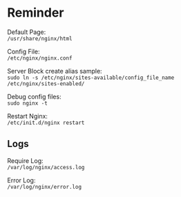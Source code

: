 # Reminder

Default Page:  
`/usr/share/nginx/html`

Config File:  
`/etc/nginx/nginx.conf`

Server Block create alias sample:  
`sudo ln -s /etc/nginx/sites-available/config_file_name /etc/nginx/sites-enabled/`

Debug config files:  
`sudo nginx -t`

Restart Nginx:  
`/etc/init.d/nginx restart`

## Logs

Require Log:  
`/var/log/nginx/access.log`

Error Log:  
`/var/log/nginx/error.log`

